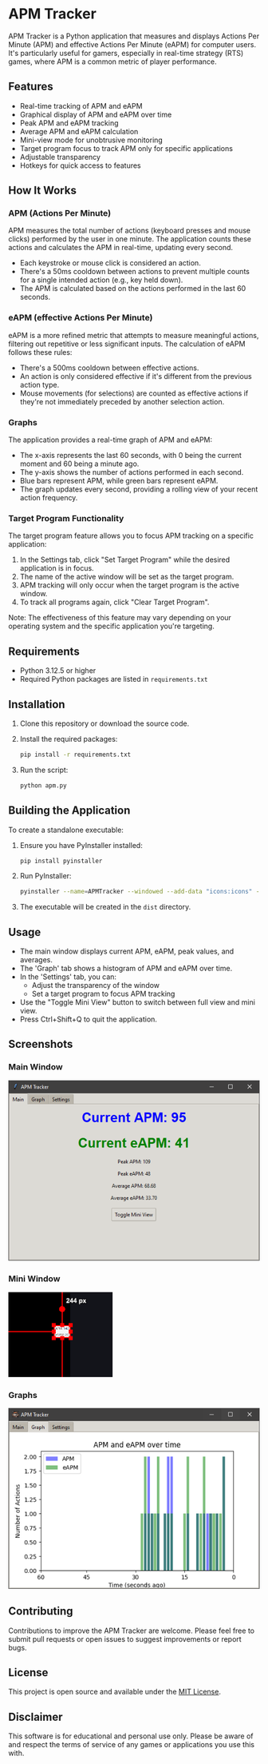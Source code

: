 # APM Tracker

APM Tracker is a Python application that measures and displays Actions Per Minute (APM) and effective Actions Per Minute (eAPM) for computer users. It's particularly useful for gamers, especially in real-time strategy (RTS) games, where APM is a common metric of player performance.

## Features

- Real-time tracking of APM and eAPM
- Graphical display of APM and eAPM over time
- Peak APM and eAPM tracking
- Average APM and eAPM calculation
- Mini-view mode for unobtrusive monitoring
- Target program focus to track APM only for specific applications
- Adjustable transparency
- Hotkeys for quick access to features

## How It Works

### APM (Actions Per Minute)
APM measures the total number of actions (keyboard presses and mouse clicks) performed by the user in one minute. The application counts these actions and calculates the APM in real-time, updating every second. 

- Each keystroke or mouse click is considered an action.
- There's a 50ms cooldown between actions to prevent multiple counts for a single intended action (e.g., key held down).
- The APM is calculated based on the actions performed in the last 60 seconds.

### eAPM (effective Actions Per Minute)
eAPM is a more refined metric that attempts to measure meaningful actions, filtering out repetitive or less significant inputs. The calculation of eAPM follows these rules:

- There's a 500ms cooldown between effective actions.
- An action is only considered effective if it's different from the previous action type.
- Mouse movements (for selections) are counted as effective actions if they're not immediately preceded by another selection action.

### Graphs
The application provides a real-time graph of APM and eAPM:

- The x-axis represents the last 60 seconds, with 0 being the current moment and 60 being a minute ago.
- The y-axis shows the number of actions performed in each second.
- Blue bars represent APM, while green bars represent eAPM.
- The graph updates every second, providing a rolling view of your recent action frequency.

### Target Program Functionality
The target program feature allows you to focus APM tracking on a specific application:

1. In the Settings tab, click "Set Target Program" while the desired application is in focus.
2. The name of the active window will be set as the target program.
3. APM tracking will only occur when the target program is the active window.
4. To track all programs again, click "Clear Target Program".

Note: The effectiveness of this feature may vary depending on your operating system and the specific application you're targeting.

## Requirements

- Python 3.12.5 or higher
- Required Python packages are listed in `requirements.txt`

## Installation

1. Clone this repository or download the source code.
2. Install the required packages:

   ```sh
   pip install -r requirements.txt
   ```

3. Run the script:

   ```sh
   python apm.py
   ```

## Building the Application

To create a standalone executable:

1. Ensure you have PyInstaller installed:
   ```sh
   pip install pyinstaller
   ```

2. Run PyInstaller:
   ```sh
   pyinstaller --name=APMTracker --windowed --add-data "icons:icons" --icon=icons/keebfire.ico main.py
   ```

3. The executable will be created in the `dist` directory.

## Usage

- The main window displays current APM, eAPM, peak values, and averages.
- The 'Graph' tab shows a histogram of APM and eAPM over time.
- In the 'Settings' tab, you can:
  - Adjust the transparency of the window
  - Set a target program to focus APM tracking
- Use the "Toggle Mini View" button to switch between full view and mini view.
- Press Ctrl+Shift+Q to quit the application.

## Screenshots

### Main Window
![main_window](./apm_main_window.png)

### Mini Window
![mini_window](./obs_mini_window.png)

### Graphs
![graph](./apm_graph.png)

## Contributing

Contributions to improve the APM Tracker are welcome. Please feel free to submit pull requests or open issues to suggest improvements or report bugs.

## License

This project is open source and available under the [MIT License](LICENSE).

## Disclaimer

This software is for educational and personal use only. Please be aware of and respect the terms of service of any games or applications you use this with.
